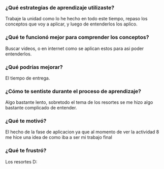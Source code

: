 ### ¿Qué estrategias de aprendizaje utilizaste?

Trabaje la unidad como lo he hecho en todo este tiempo, repaso los conceptos que voy a aplicar, y luego de entenderlos los aplico.

### ¿Qué te funcionó mejor para comprender los conceptos?

Buscar videos, o en internet como se aplican estos para asi poder entenderlos.

### ¿Qué podrías mejorar?

El tiempo de entrega.

### ¿Cómo te sentiste durante el proceso de aprendizaje?

Algo bastante lento, sobretodo el tema de los resortes se me hizo algo bastante complicado de entender.

### ¿Qué te motivó?

El hecho de la fase de aplicacion ya que al momento de ver la actividad 8 me hice una idea de como iba a ser mi trabajo final

### ¿Qué te frustró?

Los resortes D:
